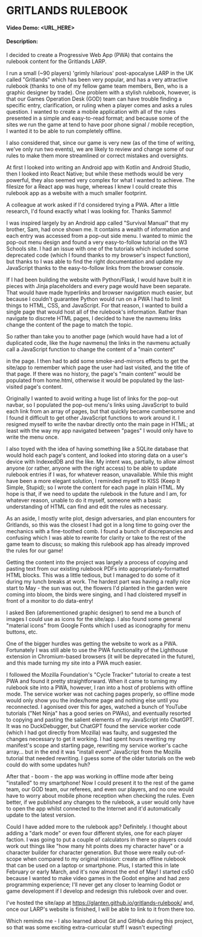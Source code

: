 # GRITLANDS RULEBOOK

#### Video Demo: <URL_HERE>

#### Description:

I decided to create a Progressive Web App (PWA) that contains the rulebook content for the Gritlands LARP.

I run a small (~90 players) 'grimly hilarious' post-apocalyse LARP in the UK called "Gritlands" which has been very
popular, and has a very attractive rulebook (thanks to one of my fellow game team members, Ben, who is a graphic
designer by trade). One problem with a stylish rulebook, however, is that our Games Operation Desk (GOD) team can
have trouble finding a specific entry, clarification, or ruling when a player comes and asks a rules question. I
wanted to create a mobile application with all of the rules presented in a simple and easy-to-read format; and
because some of the sites we run the game at tend to have poor phone signal / mobile reception, I wanted it to be able
to run completely offline.

I also considered that, since our game is very new (as of the time of writing, we've only run two events), we are
likely to review and change some of our rules to make them more streamlined or correct mistakes and oversights.

At first I looked into writing an Android app with Kotlin and Android Studio, then I looked into React Native; but
while these methods would be very powerful, they also seemed very complex for what I wanted to achieve. The filesize
for a React app was huge, whereas I knew I could create this rulebook app as a website with a much smaller footprint.

A colleague at work asked if I'd considered trying a PWA. After a little research, I'd found exactly what I was looking
for. Thanks Sammo!

I was inspired largely by an Android app called "Survival Manual" that my brother, Sam, had once shown me. It contains
a wealth of information and each entry was accessed from a pop-out side menu. I wanted to mimic the pop-out menu design
and found a very easy-to-follow tutorial on the W3 Schools site. I had an issue with one of the tutorials which
included some deprecated code (which I found thanks to my browser's inspect function), but thanks to I was able to find
the right documentation and update my JavaScript thanks to the easy-to-follow links from the browser console.

If I had been building the website with Python/Flask, I would have built it in pieces with Jinja placeholders and every
page would have been separate. That would have made hyperlinks and browser navigation much easier, but because I
couldn't guarantee Python would run on a PWA I had to limit things to HTML, CSS, and JavaScript. For that reason, I
wanted to build a single page that would host all of the rulebook's information. Rather than navigate to discrete HTML
pages, I decided to have the navmenu links change the content of the page to match the topic.

So rather than take you to another page (which would have had a lot of duplicated code, like the _huge_ navmenu) the
links in the navmenu actually call a JavaScript function to change the content of a "main content" <div> in the page. I
then had to add some smoke-and-mirrors effects to get the site/app to remember which page the user had last visited,
and the title of that page. If there was no history, the page's "main content" would be populated from home.html,
otherwise it would be populated by the last-visited page's content.

Originally I wanted to avoid writing a huge list of links for the pop-out navbar, so I populated the pop-out menu's
links using JavaScript to build each link from an array of pages, but that quickly became cumbersome and I found it
difficult to get other JavaScript functions to work around it. I resigned myself to write the navbar directly onto the
main page in HTML; at least with the way my app navigated between "pages" I would only have to write the menu once.

I also toyed with the idea of having something like a SQLite database that would hold each page's content, and looked
into storing data on a user's device with IndexedDB and the like. My intent was, partially, to allow almost anyone
(or rather, anyone with the right access) to be able to update rulebook entries if I was, for whatever reason,
unavailable. While this might have been a more elegant solution, I reminded myself to KISS (Keep It Simple, Stupid);
so I wrote the content for each page in plain HTML. My hope is that, if we need to update the rulebook in the future
and I am, for whatever reason, unable to do it myself, someone with a basic understanding of HTML can find and edit the
rules as necessary.

As an aside, I mostly write plot, design adversaries, and plan encounters for Gritlands, so this was the closest I had
got in a long time to going over the mechanics with a fine-toothed comb. I found a bunch of discrepancies and confusing
which I was able to rewrite for clarity or take to the rest of the game team to discuss; so making this rulebook app
has already improved the rules for our game!

Getting the content into the project was largely a process of copying and pasting text from our existing rulebook PDFs
into appropriately-formatted HTML blocks. This was a little tedious, but I managed to do some of it during my lunch
breaks at work. The hardest part was having a really nice start to May - the sun was out, the flowers I'd planted in
the garden were coming into bloom, the birds were singing, and I had cloistered myself in front of a monitor to do
data-entry!

I asked Ben (aforementioned graphic designer) to send me a bunch of images I could use as icons for the site/app. I
also found some general "material icons" from Google Fonts which I used as iconography for menu buttons, etc.

One of the bigger hurdles was getting the website to work as a PWA. Fortunately I was still able to use the PWA
functionality of the Lighthouse extension in Chromium-based browsers (it will be deprecated in the future), and this
made turning my site into a PWA much easier.

I followed the Mozilla Foundation's "Cycle Tracker" tutorial to create a test PWA and found it pretty straightforward.
When it came to turning my rulebook site into a PWA, however, I ran into a host of problems with offline mode. The
service worker was not caching pages properly, so offline mode would only show you the index/home page and nothing else
until you reconnected. I agonised over this for ages, watched a bunch of YouTube tutorials ("Net Ninja" has a good
series on PWAs), and eventually resorted to copying and pasting the salient elements of my JavaScript into ChatGPT. It
was no DuckDebugger, but ChatGPT found the service worker code (which I had got directly from Mozilla) was faulty, and
suggested the changes necessary to get it working. I had spent hours rewriting my manifest's scope and starting page,
rewriting my service worker's cache array... but in the end it was "install event" JavaScript from the Mozilla tutorial
that needed rewriting. I guess some of the older tutorials on the web could do with some updates huh?

After that - boom - the app was working in offline mode after being "installed" to my smartphone! Now I could present
it to the rest of the game team, our GOD team, our referees, and even our players, and no one would have to worry about
mobile phone reception when checking the rules. Even better, if we published any changes to the rulebook, a user would
only have to open the app whilst connected to the Internet and it'd automatically update to the latest version.

Could I have added more to the rulebook app? Definitely. I thought about adding a "dark mode" or even four different
styles, one for each player faction. I was going to put a couple of calculators in there so players could work out
things like "how many hit points does my character have" or a character builder for character generation. But those
were really out-of-scope when compared to my original mission: create an offline rulebook that can be used on a laptop
or smartphone. Plus, I started this in late February or early March, and it's now almost the end of May! I started cs50
because I wanted to make video games in the Godot engine and had zero programming experience; I'll never get any closer
to learning Godot or game development if I develop and redesign this rulebook over and over.

I've hosted the site/app at https://glanten.github.io/gritlands-rulebook/ and, once our LARP's website is finished, I
will be able to link to it from there too.

Which reminds me - I also learned about Git and GitHub during this project, so that was some exciting extra-curricular
stuff I wasn't expecting!
